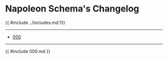 # Napoleon Schema's Changelog

{{ #include ../includes.md:1}}

-----------------------------------
- [000](#000)

-----------------------------------
{{ #include 000.md }}
